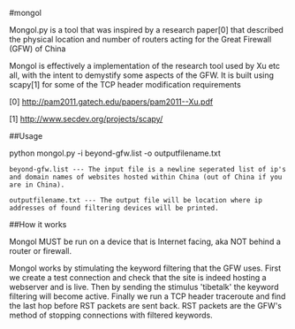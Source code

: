 #mongol

Mongol.py is a tool that was inspired by a research paper[0] that described the physical location and number of routers
acting for the Great Firewall (GFW) of China 

Mongol is effectively a implementation of the research tool used by Xu etc all, with the intent to demystify some aspects of the GFW.
It is built using scapy[1] for some of the TCP header modification requirements


[0]  http://pam2011.gatech.edu/papers/pam2011--Xu.pdf

[1]  http://www.secdev.org/projects/scapy/

##Usage

python mongol.py -i beyond-gfw.list -o outputfilename.txt

	beyond-gfw.list --- The input file is a newline seperated list of ip's and domain names of websites hosted within China (out of China if you are in China).

	outputfilename.txt --- The output file will be location where ip addresses of found filtering devices will be printed.

##How it works

Mongol MUST be run on a device that is Internet facing, aka NOT behind a router or firewall.

Mongol works by stimulating the keyword filtering that the GFW uses.  First we create a test connection and check that the 
site is indeed hosting a webserver and is live.  Then by sending the stimulus 'tibetalk' the keyword filtering will become 
active.  Finally we run a TCP header traceroute and find the last hop before RST packets are sent back.  RST packets are the 
GFW's method of stopping connections with filtered keywords.

